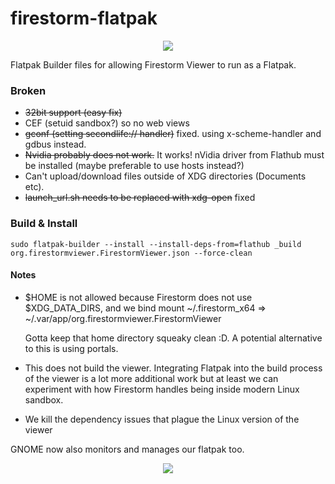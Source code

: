 # firestorm-flatpak

<p align="center">
<img src="https://git.smi.sh/Daniel/firestorm-flatpak/raw/master/org.firestormviewer.FirestormViewer.png"/>
</p>


Flatpak Builder files for allowing Firestorm Viewer to run as a Flatpak.

### Broken
* ~~32bit support (easy fix)~~
* CEF (setuid sandbox?) so no web views
* ~~gconf (setting secondlife:// handler)~~ fixed. using x-scheme-handler and gdbus instead.
* ~~Nvidia probably does not work.~~ It works! nVidia driver from Flathub must be installed (maybe preferable to use hosts instead?)
* Can't upload/download files outside of XDG directories (Documents etc).
* ~~launch_url.sh needs to be replaced with xdg-open~~ fixed

### Build & Install

```shell
sudo flatpak-builder --install --install-deps-from=flathub _build org.firestormviewer.FirestormViewer.json --force-clean
```

#### Notes
* $HOME is not allowed because Firestorm does not use $XDG_DATA_DIRS, and we bind mount ~/.firestorm_x64 => ~/.var/app/org.firestormviewer.FirestormViewer

    Gotta keep that home directory squeaky clean :D. A potential alternative to this is using portals.

* This does not build the viewer. Integrating Flatpak into the build process of the viewer is a lot more additional work but at least we can experiment with how Firestorm handles being inside modern Linux sandbox. 
* We kill the dependency issues that plague the Linux version of the viewer

GNOME now also monitors and manages our flatpak too.

<p align="center">
<img src="https://i.imgur.com/m59sSOy.png"/>
</p>